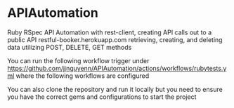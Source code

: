 # APIAutomation

Ruby RSpec API Automation with rest-client, creating API calls out to a public API restful-booker.herokuapp.com 
retrieving, creating, and deleting data utilizing POST, DELETE, GET methods


You can run the following workflow trigger under https://github.com/jjnguyenn/APIAutomation/actions/workflows/rubytests.yml
where the following workflows are configured

You can also clone the repository and run it locally but you need to ensure you have the correct gems and configurations to start the project
